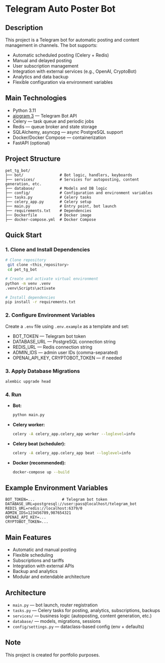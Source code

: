 # Telegram Auto Poster Bot

## Description

This project is a Telegram bot for automatic posting and content management in channels. The bot supports:
- Automatic scheduled posting (Celery + Redis)
- Manual and delayed posting
- User subscription management
- Integration with external services (e.g., OpenAI, CryptoBot)
- Analytics and data backup
- Flexible configuration via environment variables

## Main Technologies
- Python 3.11
- [aiogram 3](https://docs.aiogram.dev/en/latest/) — Telegram Bot API
- Celery — task queue and periodic jobs
- Redis — queue broker and state storage
- SQLAlchemy, asyncpg — async PostgreSQL support
- Docker/Docker Compose — containerization
- FastAPI (optional)

## Project Structure
```
pet_tg_bot/
├── bot/                # Bot logic, handlers, keyboards
├── services/           # Services for autoposting, content generation, etc.
├── database/           # Models and DB logic
├── config/             # Configuration and environment variables
├── tasks.py            # Celery tasks
├── celery_app.py       # Celery setup
├── main.py             # Entry point, bot launch
├── requirements.txt    # Dependencies
├── Dockerfile          # Docker image
├── docker-compose.yml  # Docker Compose
```

## Quick Start

### 1. Clone and Install Dependencies
```bash
# Clone repository
 git clone <this_repository>
 cd pet_tg_bot

# Create and activate virtual environment
python -m venv .venv
.venv\Scripts\activate

# Install dependencies
pip install -r requirements.txt
```

### 2. Configure Environment Variables
Create a `.env` file using `.env.example` as a template and set:
- BOT_TOKEN — Telegram bot token
- DATABASE_URL — PostgreSQL connection string
- REDIS_URL — Redis connection string
- ADMIN_IDS — admin user IDs (comma-separated)
- OPENAI_API_KEY, CRYPTOBOT_TOKEN — if needed

### 3. Apply Database Migrations
```bash
alembic upgrade head
```

### 4. Run
- **Bot:**
    ```bash
    python main.py
    ```
- **Celery worker:**
    ```bash
    celery -A celery_app.celery_app worker --loglevel=info
    ```
- **Celery beat (scheduler):**
    ```bash
    celery -A celery_app.celery_app beat --loglevel=info
    ```
- **Docker (recommended):**
    ```bash
    docker-compose up --build
    ```

## Example Environment Variables
```
BOT_TOKEN=...            # Telegram bot token
DATABASE_URL=postgresql://user:pass@localhost/telegram_bot
REDIS_URL=redis://localhost:6379/0
ADMIN_IDS=123456789,987654321
OPENAI_API_KEY=...
CRYPTOBOT_TOKEN=...
```

## Main Features
- Automatic and manual posting
- Flexible scheduling
- Subscriptions and tariffs
- Integration with external APIs
- Backup and analytics
- Modular and extendable architecture

## Architecture
- `main.py` — bot launch, router registration
- `tasks.py` — Celery tasks for posting, analytics, subscriptions, backups
- `services/` — business logic (autoposting, content generation, etc.)
- `database/` — models, migrations, sessions
- `config/settings.py` — dataclass-based config (env + defaults)

## Note
This project is created for portfolio purposes.
